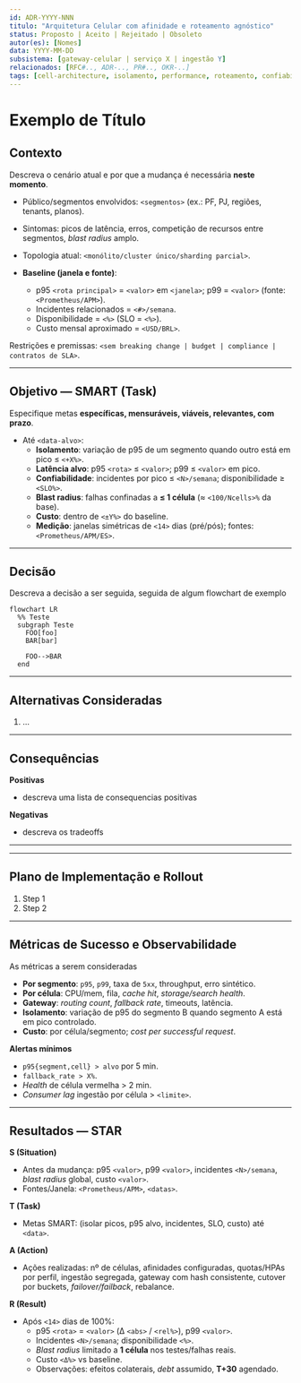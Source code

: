 ```yaml
---
id: ADR-YYYY-NNN
titulo: "Arquitetura Celular com afinidade e roteamento agnóstico"
status: Proposto | Aceito | Rejeitado | Obsoleto
autor(es): [Nomes]
data: YYYY-MM-DD
subsistema: [gateway-celular | serviço X | ingestão Y]
relacionados: [RFC#.., ADR-.., PR#.., OKR-..]
tags: [cell-architecture, isolamento, performance, roteamento, confiabilidade]
---
```


# Exemplo de Título

## Contexto 
Descreva o cenário atual e por que a mudança é necessária **neste momento**.
- Público/segmentos envolvidos: `<segmentos>` (ex.: PF, PJ, regiões, tenants, planos).
- Sintomas: picos de latência, erros, competição de recursos entre segmentos, *blast radius* amplo.
- Topologia atual: `<monólito/cluster único/sharding parcial>`.

- **Baseline (janela e fonte)**:  
  - p95 `<rota principal>` = `<valor>` em `<janela>`; p99 = `<valor>` (fonte: `<Prometheus/APM>`).  
  - Incidentes relacionados = `<#>/semana`.  
  - Disponibilidade = `<%>` (SLO = `<%>`).  
  - Custo mensal aproximado = `<USD/BRL>`.

Restrições e premissas: `<sem breaking change | budget | compliance | contratos de SLA>`.

---

## Objetivo — SMART (Task)
Especifique metas **específicas, mensuráveis, viáveis, relevantes, com prazo**.
- Até `<data-alvo>`:  
  - **Isolamento**: variação de p95 de um segmento quando outro está em pico ≤ `<+X%>`.  
  - **Latência alvo**: p95 `<rota>` ≤ `<valor>`; p99 ≤ `<valor>` em pico.  
  - **Confiabilidade**: incidentes por pico ≤ `<N>/semana`; disponibilidade ≥ `<SLO%>`.  
  - **Blast radius**: falhas confinadas a **≤ 1 célula** (≈ `<100/Ncells>%` da base).  
  - **Custo**: dentro de `<±Y%>` do baseline.  
  - **Medição**: janelas simétricas de `<14>` dias (pré/pós); fontes: `<Prometheus/APM/ES>`.

---

## Decisão

Descreva a decisão a ser seguida, seguida de algum flowchart de exemplo

```mermaid
flowchart LR
  %% Teste
  subgraph Teste
    FOO[foo]
    BAR[bar]

    FOO-->BAR
  end
```

---

## Alternativas Consideradas
1. ...

---

## Consequências
**Positivas**
- descreva uma lista de consequencias positivas

**Negativas**
- descreva os tradeoffs

---

---

## Plano de Implementação e Rollout
1. Step 1
2. Step 2
---

## Métricas de Sucesso e Observabilidade
As métricas a serem consideradas

- **Por segmento**: `p95`, `p99`, taxa de `5xx`, throughput, erro sintético.  
- **Por célula**: CPU/mem, fila, *cache hit*, *storage/search health*.  
- **Gateway**: *routing count*, *fallback rate*, timeouts, latência.  
- **Isolamento**: variação de p95 do segmento B quando segmento A está em pico controlado.  
- **Custo**: por célula/segmento; *cost per successful request*.

**Alertas mínimos**
- `p95{segment,cell} > alvo` por 5 min.  
- `fallback_rate > X%`.  
- *Health* de célula vermelha > 2 min.  
- *Consumer lag* ingestão por célula > `<limite>`.

---

## Resultados — STAR

**S (Situation)**  
- Antes da mudança: p95 `<valor>`, p99 `<valor>`, incidentes `<N>/semana`, *blast radius* global, custo `<valor>`.  
- Fontes/Janela: `<Prometheus/APM>`, `<datas>`.

**T (Task)**  
- Metas SMART: (isolar picos, p95 alvo, incidentes, SLO, custo) até `<data>`.

**A (Action)**  
- Ações realizadas: nº de células, afinidades configuradas, quotas/HPAs por perfil, ingestão segregada, gateway com hash consistente, cutover por buckets, *failover/failback*, rebalance.

**R (Result)**  
- Após `<14>` dias de 100%:  
  - p95 `<rota>` = `<valor>` (Δ `<abs>` / `<rel%>`), p99 `<valor>`.  
  - Incidentes `<N>/semana`; disponibilidade `<%>`.  
  - *Blast radius* limitado a **1 célula** nos testes/falhas reais.  
  - Custo `<Δ%>` vs baseline.  
  - Observações: efeitos colaterais, *debt* assumido, **T+30** agendado.

